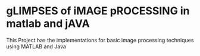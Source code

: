 # gLIMPSES of iMAGE pROCESSING in matlab and jAVA

This Project has the implementations for basic image processing techniques using MATLAB and Java


